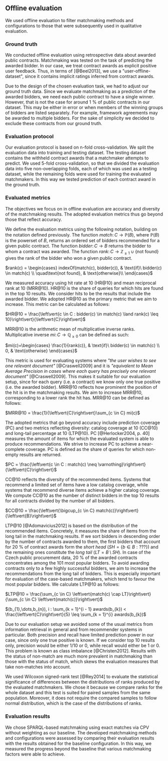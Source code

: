 ## Offline evaluation

We used offline evaluation to filter matchmaking methods and configurations to those that were subsequently used in qualitative evaluation.

### Ground truth

We conducted offline evaluation using retrospective data about awarded public contracts.
Matchmaking was tested on the task of predicting the awarded bidder.
In our case, we treat contract awards as explicit positive user feedback.
Thus, in terms of [@Beel2013], we use a "user-offline-dataset", since it contains implicit ratings inferred from contract awards.

<!-- Adjustments of the ground truth -->

Due to the design of the chosen evaluation task, we had to adjust our ground truth data.
Since we evaluate matchmaking as a prediction of the awarded bidders, we need each public contract to have a single winner.
However, that is not the case for around 1 % of public contracts in our dataset. 
This may be either in error or when members of the winning groups of bidders are listed separately.
For example, framework agreements may be awarded to multiple bidders.
For the sake of simplicity we decided to exclude these contracts from our ground truth.

### Evaluation protocol

<!-- N-fold cross-validation -->

Our evaluation protocol is based on n-fold cross-validation.
We split the evaluation data into training and testing dataset.
The testing dataset contains the withheld contract awards that a matchmaker attempts to predict.
We used 5-fold cross-validation, so that we divided the evaluation data into five non-overlapping folds, each of which was used as a testing dataset, while the remaining folds were used for training the evaluated matchmakers.
In this way we tested prediction of each contract award in the ground truth.
<!-- To avoid overlaps between the folds we sorted the divided contract awards by IRIs of contracts. (Unnecessary detail?) -->

<!--
Should we split by time? For example, use 8 years (2006-2014) as training and 2 years (2015-2016) for testing?
Should we add an explanation why we did not split folds by time?
-->

### Evaluated metrics

<!-- Metrics and objectives -->

The objectives we focus on in offline evaluation are accuracy and diversity of the matchmaking results.
The adopted evaluation metrics thus go beyond those that reflect accuracy.

<!-- Evaluation of performance?
Perhaps a rough overall assessment can suffice. E.g., both the SPARQL-based and Elasticsearch-based matchmakers deliver real-time performance, while the RESCAL-based one has to be used in batch mode.
Performance ~ efficiency in time and space (e.g., speed and RAM consumption)
Mention restrictions by the computational cost of an evaluation protocol? E.g., not using a learning to rank algorithm?
-->

We define the evaluation metrics using the following notation, building on the notation defined previously. 
The function $match\colon C \to \mathbb{P}(B)$, where $\mathbb{P}(B)$ is the powerset of $B$, returns an ordered set of bidders recommended for a given public contract.
The function $bidder\colon C \to B$ returns the bidder to whom a contract was awarded.
The function $rank\colon C \to \mathbb{Z}_{\ge 1} \cup \{ \text{not found} \}$ gives the rank of the bidder who won a given public contract.

$rank(c) = 
  \begin{cases}
    indexOf(match(c), bidder(c)), & \text{if}\ bidder(c) \in match(c) \\
    \quad\text{not found}, & \text{otherwise}\\
  \end{cases}$

<!--
Count of contracts awarded to bidder $b$:

$awards(b) = \left\vert{c \in C : bidder(c) = b}\right\vert$
-->

We measured accuracy using hit rate at 10 (HR@10) and mean reciprocal rank at 10 (MRR@10).
HR@10 is the share of queries for which hits are found in the top 10 results.
We consider hits to be the results that include the awarded bidder.
We adopted HR@10 as the primary metric that we aim to increase.
This metric can be calculated as follows: 

$HR@10 = \frac{\left\vert{c \in C : bidder(c) \in match(c) \land rank(c) \leq 10}\right\vert}{\left\vert{C}\right\vert}$

MRR@10 is the arithmetic mean of multiplicative inverse ranks.
Multiplicative inverse $mi\colon C \to \mathbb{Q}_{\ge 0}$ can be defined as such:

$mi(c)=\begin{cases}
         \frac{1}{rank(c)}, & \text{if}\ bidder(c) \in match(c) \\ 
         0, & \text{otherwise}
       \end{cases}$

This metric is used for evaluating systems where *"the user wishes to see one relevant document"* [@Craswell2009] and it is *"equivalent to Mean Average Precision in cases where each query has precisely one relevant document"* [@Craswell2009].
This makes it suitable for our evaluation setup, since for each query (i.e. a contract) we know only one true positive (i.e. the awarded bidder).
MRR@10 reflects how prominent the position of the hit is in the matchmaking results.
We aim to increase MRR@10, corresponding to a lower rank the hit has.
MRR@10 can be defined as follows:

$MRR@10 = \frac{1}{\left\vert{C}\right\vert}\sum_{c \in C} mi(c)$

The adopted metrics that go beyond accuracy include prediction coverage (PC) and two metrics reflecting diversity: catalog coverage at 10 (CC@10) and long-tail percentage at 10 (LTP@10).
PC [@Herlocker2004, p. 40] measures the amount of items for which the evaluated system is able to produce recommendations.
We strive to increase PC to achieve a near-complete coverage.
PC is defined as the share of queries for which non-empty results are returned.

$PC = \frac{\left\vert{c \in C : match(c) \neq \varnothing}\right\vert}{\left\vert{C}\right\vert}$

CC@10 reflects the diversity of the recommended items.
Systems that recommend a limited set of items have a low catalog coverage, while systems that recommend diverse items achieve a higher catalog coverage.
We compute CC@10 as the number of distinct bidders in the top 10 results for all contracts divided by the number of all bidders.

$CC@10 = \frac{\left\vert{\bigcup_{c \in C} match(c)}\right\vert}{\left\vert{B}\right\vert}$

LTP@10 [@Adomavicius2012] is based on the distribution of the recommended items.
Concretely, it measures the share of items from the long tail in the matchmaking results.
If we sort bidders in descending order by the number of contracts awarded to them, the first bidders that account for 20 % of contract awards form the *short head* ($SH = \left\{ b \in B : ??? \right\}$) and the remaining ones constitute the *long tail* ($LT = B \setminus SH$).
In case of the Czech public procurement data, 20 % of the awarded contracts concentrates among the 101 most popular bidders.
To avoid awarding contracts only to a few highly successful bidders, we aim to increase the recommendations from the long tail of bidders. 
This is especially important for evaluation of the case-based matchmakers, which tend to favour the most popular bidders.
We calculate LTP@10 as follows:

$LTP@10 = \frac{\sum_{c \in C} \left\vert{match(c) \cap LT}\right\vert}{\sum_{c \in C} \left\vert{match(c)}\right\vert}$

$(b_{1},\dots,b_{n}), i : \sum_{k = 1}^{i - 1} awards(b_{k}) < \frac{\left\vert{C}\right\vert}{5} \leq \sum_{k = 1}^{i} awards(b_{k})$

<!-- Unused evaluation metrics -->

Due to our evaluation setup we avoided some of the usual metrics from information retrieval in general and from recommender systems in particular.
Both precision and recall have limited prediction power in our case, since only one true positive is known.
If we consider top 10 results only, precision would be either 1/10 or 0, while recall would either be 1 or 0.
This problem is known as class imbalance [@Christen2012].
Results with the status of non-match are much more prevalent in matchmaking than those with the status of match, which skews the evaluation measures that take non-matches into account.

<!-- Evaluation of statistical significance -->

We used Wilcoxon signed-rank test [@Rey2014] to evaluate the statistical significance of differences between the distributions of ranks produced by the evaluated matchmakers.
We chose it because we compare ranks for the whole dataset and this test is suited for paired samples from the same population.
Moreover, it does not require the compared samples to follow normal distribution, which is the case of the distributions of ranks.

### Evaluation results

We chose SPARQL-based matchmaking using exact matches via CPV without weighting as our baseline.
The developed matchmaking methods and configurations were assessed by comparing their evaluation results with the results obtained for the baseline configuration.
In this way, we measured the progress beyond the baseline that various matchmaking factors were able to achieve.

<!-- Aggregation functions -->

<!-- Refer to [@Mynarz2015] for tests of Gödel's and Łukasiewicz's t-norms and t-conorms. There is no need to replicate these findings. -->

<!-- Query expansion -->

<!--
Refer to [@Maidel2008] in the discussion of setting the weights of expanded concepts.
Maidel showed that weighting concepts (e.g., by TF-IDF) does not have an impact.
-->

<!-- Data reduction -->

<!-- There are also papers that consider multiple baselines, such as [@Garcin2014]. -->

<!--
### Out-takes:

*"Offline evaluations use pre-compiled offline datasets from which some information has been removed. Subsequently, the recommender algorithms are analyzed on their ability to recommend the missing information"* [~Beel2013, p. 8].

This is more about online evaluation:

Moreover, the limitations of the chosen ground truth have to be considered with respect to the internal validity of the proposed design of the offline evaluation.
Internal validity in the context of recommender systems can be defined as the *"extent to which the effects observed are due to the controlled test conditions (e.g., the varying of a recommendation algorithm's parameters) instead of differences in the set of participants (predispositions) or uncontrolled/unknown external effects"* [@Jannach2010, p. 168].

*"External validity refers to the extent to which results are generalizable to other user groups or situations"*  [@Jannach2010, p. 168]

Unused evaluation metrics:

http://videolectures.net/eswc2014_di_noia_linked/?q=di%20noia
The task 2 of the challenge used F1-measure @ top 5.
The evaluation of task 3 on diversity is evaluated using intra-list diversity (ILD) with only dcterms:subject and dbo:author. We can also restrict the ILD to few properties (or property paths).

User coverage: a share of bidders for which the system is able of recommending contracts.

Other baselines:

* Exact match via CPV
* Recommend most awarded bidders constantly
* Recommend random bidders
* Recommend bidders with highest PageRank
-->
